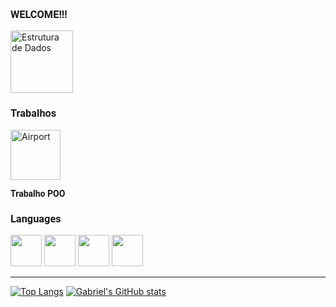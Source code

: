 <h3 style="font-family: 'Roboto';">WELCOME!!!</h3>


<a href="https://github.com/GabrielMonteiroR/Trabalho-Estrutura-de-dados" target="_blank" rel="noopener noreferrer">
  <img src="https://www.svgrepo.com/show/133681/doormat.svg" alt="Estrutura de Dados" width="100px">
</a>
<h3 style="font-family: 'Roboto';">Trabalhos</h3>
<a href="https://github.com/GabrielMonteiroR/POO_Airliness" target="_blank" rel="noopener noreferrer">
  <img src="https://www.svgrepo.com/show/500079/airport.svg" alt="Airport" width="80">
</a>
<p style="font-family: 'Roboto', sans-serif;"><strong>Trabalho POO</strong></p>

<h3 style="font-family: 'Roboto';">Languages</h3>
<div style="display: inline-block;">
    <img src="https://cdn.jsdelivr.net/gh/devicons/devicon@latest/icons/csharp/csharp-original.svg" width="50px"/>
    <img src="https://cdn.jsdelivr.net/gh/devicons/devicon@latest/icons/dot-net/dot-net-plain-wordmark.svg" width="50px">
    <img src="https://cdn.jsdelivr.net/gh/devicons/devicon@latest/icons/microsoftsqlserver/microsoftsqlserver-plain-wordmark.svg" width="50px">
    <img src="https://cdn.jsdelivr.net/gh/devicons/devicon@latest/icons/mysql/mysql-original-wordmark.svg" width="50px">
</div>

<hr>

[![Top Langs](https://github-readme-stats.vercel.app/api/top-langs/?username=GabrielMonteiroR&layout=compact&theme=dark)](https://github.com/GabrielMonteiroR/NLW4-ReactJS)
[![Gabriel's GitHub stats](https://github-readme-stats.vercel.app/api?username=GabrielMonteiroR&show_icons=true&theme=dark)](https://github.com/GabrielMonteiroR)









